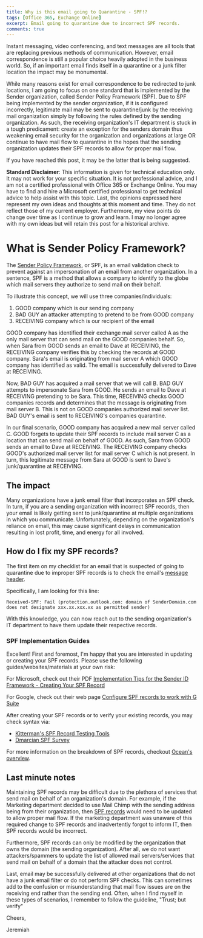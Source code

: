 ```yaml
---
title: Why is this email going to Quarantine - SPF!?
tags: [Office 365, Exchange Online]
excerpt: Email going to quarantine due to incorrect SPF records.
comments: true
---
```


Instant messaging, video conferencing, and text messages are all tools that are replacing previous methods of communication. However, email correspondence is still
a popular choice heavily adopted in the business world. So, if an important email finds itself in a quarantine or a junk filter location the impact may be monumental. 

While many reasons exist for email correspondence to be redirected to junk locations, I am going to focus on one standard that is implemented by the Sender organization, called
Sender Policy Framework (SPF). 
Due to SPF being implemented by the sender organization, if it is configured incorrectly, legitimate mail may be sent to quarantine/junk by the receiving mail organization 
simply by following the rules defined by the sending organization. As such, the receiving organization's IT department is stuck in a tough predicament: create an exception for the senders
domain thus weakening email security for the organization and organizations at large OR continue to have mail flow to quarantine in the hopes that the sending organization updates their SPF
records to allow for proper mail flow. 

If you have reached this post, it may be the latter that is being suggested.  

**Standard Disclaimer**: This information is given for technical education only. It may not work for 
your specific situation. It is not professional advice, and I am not a certified professional with Office 365
or Exchange Online. You may have to find and hire a Microsoft certified professional to get technical advice 
to help assist with this topic. Last, the opinions expressed here represent my own ideas and thoughts at this moment and time.
They do not reflect those of my current employer. Furthermore, my view points do change over time as I continue to grow and learn. I may 
no longer agree with my own ideas but will retain this post for a historical archive.

# What is Sender Policy Framework?
The [Sender Policy Framework](http://www.openspf.org/), or SPF, is an email validation check to prevent against an impersonation of an email from another organization. 
In a sentence, SPF is a method that allows a company to identify to the globe which mail servers they authorize to send mail on their behalf.

To illustrate this concept, we will use three companies/individuals: 

1. GOOD company which is our sending company 
2. BAD GUY an attacker attempting to pretend to be from GOOD company
3. RECEIVING company which is our recipient of the email 

GOOD company has identified their exchange mail server called A as the only mail server that can send mail on the GOOD companies behalf. 
So, when Sara from GOOD sends an email to Dave at RECEIVING, the RECEIVING company verifies this by checking the records at GOOD company. 
Sara's email is originating from mail server A which GOOD company has identified as valid. The email is successfully delivered to Dave at RECEIVING. 

Now, BAD GUY has acquired a mail server that we will call B. BAD GUY attempts to impersonate Sara from GOOD. He sends an email to Dave at RECEIVING pretending to be Sara. 
This time, RECEIVING checks GOOD companies records and determines that the message is originating from mail server B. This is not on GOOD companies authorized mail server 
list. BAD GUY's email is sent to RECEIVING's companies quarantine. 

In our final scenario, GOOD company has acquired a new mail server called C. GOOD forgets to update their SPF records to include mail server C 
as a location that can send mail on behalf of GOOD. As such, Sara from GOOD sends an email to Dave at RECEIVING. The RECEIVING company checks GOOD's authorized mail server 
list for mail server C which is not present. In turn, this legitimate message from Sara at GOOD is sent to Dave's junk/quarantine at RECEIVING. 

## The impact 
Many organizations have a junk email filter that incorporates an SPF check. In turn, if you are a sending organization with incorrect SPF records, then your email 
is likely getting sent to junk/quarantine at multiple organizations in which you communicate. Unfortunately, depending on the organization's reliance on email, this may
cause significant delays in communication resulting in lost profit, time, and energy for all involved. 

## How do I fix my SPF records? 
The first item on my checklist for an email that is suspected of going to quarantine due to improper SPF records is to 
check the email's [message header](https://support.office.com/en-us/article/View-e-mail-message-headers-CD039382-DC6E-4264-AC74-C048563D212C). 

Specifically, I am looking for this line: 

    Received-SPF: Fail (protection.outlook.com: domain of SenderDomain.com does not designate xxx.xx.xxx.xx as permitted sender)

With this knowledge, you can now reach out to the sending organization's IT department to have them update their respective records. 

### SPF Implementation Guides
Excellent! First and foremost, I'm happy that you are interested in updating or creating your SPF records. Please use the following guides/websites/materials at your own risk: 

For Microsoft, check out their PDF [Implementation Tips for the Sender ID Framework - Creating Your SPF Record](https://www.microsoft.com/en-us/download/confirmation.aspx?id=5546)

For Google, check out their web page [Configure SPF records to work with G Suite](https://support.google.com/a/answer/178723?hl=en)

After creating your SPF records or to verify your existing records, you may check syntax via:

- [Kitterman's SPF Record Testing Tools](http://www.kitterman.com/spf/validate.html)
- [Dmarcian SPF Survey](https://dmarcian.com/spf-survey/)

For more information on the breakdown of SPF records, checkout [Ocean's overview](https://www.digitalocean.com/community/tutorials/how-to-use-an-spf-record-to-prevent-spoofing-improve-e-mail-reliability).

## Last minute notes
Maintaining SPF records may be difficult due to the plethora of services that send mail on behalf of an organization's domain.
For example, if the Marketing department decided to use Mail Chimp with the sending address being from their organization, then 
[SPF records](https://blog.mailchimp.com/senderid-authentication-for-your-mailchimp-campaigns/) would need to be updated to allow proper mail flow. 
If the marketing department was unaware of this required change to SPF records and inadvertently forgot to inform IT, then SPF records would be incorrect. 

Furthermore, SPF records can only be modified by the organization that owns the domain (the sending organization). After all, we do not want 
attackers/spammers to update the list of allowed mail servers/services that send mail on behalf of a domain that the attacker does not control. 

Last, email may be successfully delivered at other organizations that do not have a junk email filter or do not perform SPF checks. This can sometimes add to
the confusion or misunderstanding that mail flow issues are on the receiving end rather than the sending end. Often, when I find myself in these types of scenarios, 
I remember to follow the guideline, "Trust; but verify" 

Cheers,

Jeremiah